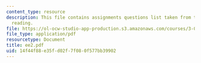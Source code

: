 ```yaml
---
content_type: resource
description: This file contains assignments questions list taken from the required
  reading.
file: https://ol-ocw-studio-app-production.s3.amazonaws.com/courses/3-080-economic-environmental-issues-in-materials-selection-fall-2005/14f44f88e35fd02f7f080f577bb39902_ee2.pdf
file_type: application/pdf
resourcetype: Document
title: ee2.pdf
uid: 14f44f88-e35f-d02f-7f08-0f577bb39902
---
```

